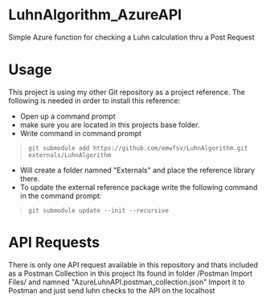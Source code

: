 # LuhnAlgorithm_AzureAPI

Simple Azure function for checking a Luhn calculation thru a Post Request


# Usage
This project is using my other Git repository as a project reference.
The following is needed in order to install this reference:

- Open up a command prompt
- make sure you are located in this projects base folder.
- Write command in command prompt
>  `git submodule add https://github.com/emwfsv/LuhnAlgorithm.git externals/LuhnAlgorithm`
- Will create a folder namned "Externals" and place the reference library there.
- To update the external reference package write the following command in the command prompt:
>  `git submodule update --init --recursive`

# API Requests
There is only one API request available in this repository and thats included as a Postman Collection in this project
Its found in folder /Postman Import Files/ and namned "AzureLuhnAPI.postman_collection.json"
Import it to Postman and just send luhn checks to the API on the localhost
